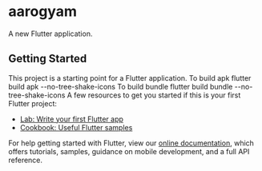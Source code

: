 # aarogyam

A new Flutter application.

## Getting Started

This project is a starting point for a Flutter application.
To build apk
flutter build apk --no-tree-shake-icons
To build bundle
flutter build bundle --no-tree-shake-icons
A few resources to get you started if this is your first Flutter project:

- [Lab: Write your first Flutter app](https://flutter.dev/docs/get-started/codelab)
- [Cookbook: Useful Flutter samples](https://flutter.dev/docs/cookbook)

For help getting started with Flutter, view our
[online documentation](https://flutter.dev/docs), which offers tutorials,
samples, guidance on mobile development, and a full API reference.
